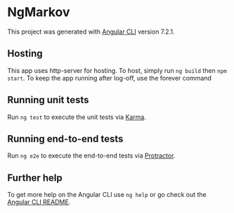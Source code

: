 # NgMarkov

This project was generated with [Angular CLI](https://github.com/angular/angular-cli) version 7.2.1.

## Hosting
This app uses http-server for hosting. To host, simply run `ng build` then `npm start`. To keep the app running after log-off, use the forever command

## Running unit tests

Run `ng test` to execute the unit tests via [Karma](https://karma-runner.github.io).

## Running end-to-end tests

Run `ng e2e` to execute the end-to-end tests via [Protractor](http://www.protractortest.org/).

## Further help

To get more help on the Angular CLI use `ng help` or go check out the [Angular CLI README](https://github.com/angular/angular-cli/blob/master/README.md).
